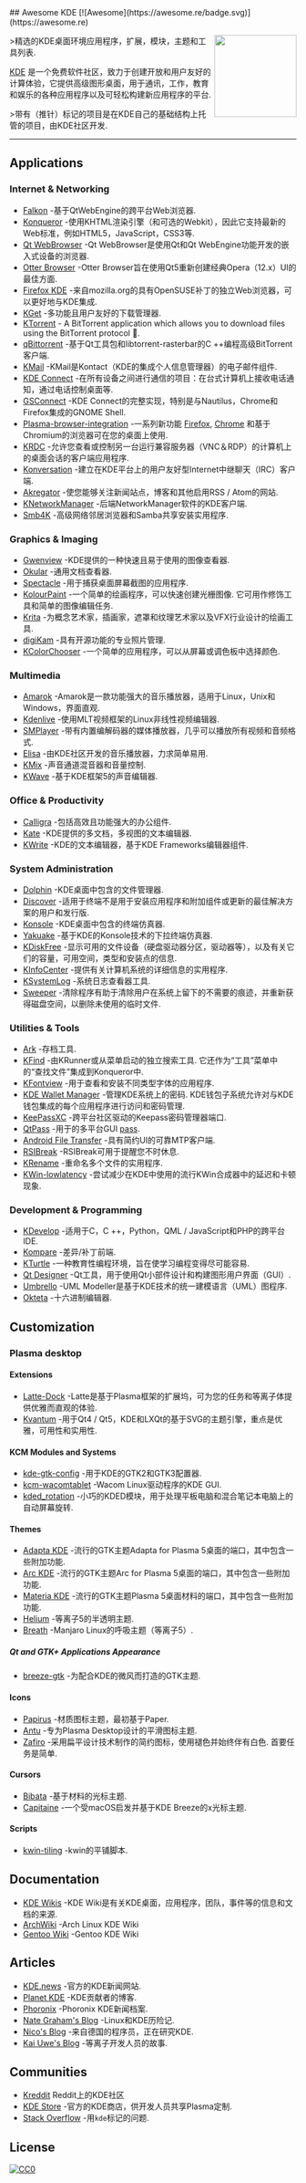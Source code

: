 <div class="github-widget" data-repo="francoism90/awesome-kde"></div>
<script async src="https://pagead2.googlesyndication.com/pagead/js/adsbygoogle.js"></script><ins class="adsbygoogle" style="display:block" data-ad-client="ca-pub-6890694312814945" data-ad-slot="5473692530" data-ad-format="auto"  data-full-width-responsive="true"></ins><script>(adsbygoogle = window.adsbygoogle || []).push({});</script>
## Awesome KDE [![Awesome](https://awesome.re/badge.svg)](https://awesome.re)

[<img src="https://raw.githubusercontent.com/francoism90/awesome-kde/master/media/logo-kde-grey.svg?sanitize=true" align="right" width="144">](http://www.kde.org)

&gt;精选的KDE桌面环境应用程序，扩展，模块，主题和工具列表.

[KDE](https://kde.org/) 是一个免费软件社区，致力于创建开放和用户友好的计算体验，它提供高级图形桌面，用于通讯，工作，教育和娱乐的各种应用程序以及可轻松构建新应用程序的平台.

&gt;带有（推针）标记的项目是在KDE自己的基础结构上托管的项目，由KDE社区开发.



---

## Applications

### Internet & Networking

- [Falkon](https://community.kde.org/Incubator/Projects/Falkon) -基于QtWebEngine的跨平台Web浏览器.
- [Konqueror](https://konqueror.org/) -使用KHTML渲染引擎（和可选的Webkit），因此它支持最新的Web标准，例如HTML5，JavaScript，CSS3等.
- [Qt WebBrowser](http://doc.qt.io/QtWebBrowser/) -Qt WebBrowser是使用Qt和Qt WebEngine功能开发的嵌入式设备的浏览器.
- [Otter Browser](https://otter-browser.org/) -Otter Browser旨在使用Qt5重新创建经典Opera（12.x）UI的最佳方面.
- [Firefox KDE](https://build.opensuse.org/package/show/mozilla:Factory/MozillaFirefox) -来自mozilla.org的具有OpenSUSE补丁的独立Web浏览器，可以更好地与KDE集成.
- [KGet](https://www.kde.org/applications/internet/kget/) -多功能且用户友好的下载管理器.
- [KTorrent](https://www.kde.org/applications/internet/ktorrent/) - A BitTorrent application which allows you to download files using the BitTorrent protocol 📌.
- [qBittorrent](https://www.qbittorrent.org/) -基于Qt工具包和libtorrent-rasterbar的C ++编程高级BitTorrent客户端.
- [KMail](https://www.kde.org/applications/internet/kmail/) -KMail是Kontact（KDE的集成个人信息管理器）的电子邮件组件.
- [KDE Connect](https://community.kde.org/KDEConnect) -在所有设备之间进行通信的项目：在台式计算机上接收电话通知，通过电话控制桌面等.
- [GSConnect](https://extensions.gnome.org/extension/1319/gsconnect/) -KDE Con​​nect的完整实现，特别是与Nautilus，Chrome和Firefox集成的GNOME Shell.
- [Plasma-browser-integration](https://userbase.kde.org/Plasma-browser-integration) -一系列新功能 [Firefox](https://addons.mozilla.org/en-US/firefox/addon/plasma-integration/), [Chrome](https://chrome.google.com/webstore/detail/plasma-integration/cimiefiiaegbelhefglklhhakcgmhkai) 和基于Chromium的浏览器可在您的桌面上使用.
- [KRDC](https://www.kde.org/applications/internet/krdc/) -允许您查看或控制另一台运行兼容服务器（VNC＆RDP）的计算机上的桌面会话的客户端应用程序.
- [Konversation](https://konversation.kde.org/) -建立在KDE平台上的用户友好型Internet中继聊天（IRC）客户端.
- [Akregator](https://www.kde.org/applications/internet/akregator/) -使您能够关注新闻站点，博客和其他启用RSS / Atom的网站.
- [KNetworkManager](https://userbase.kde.org/KNetworkManager) -后端NetworkManager软件的KDE客户端.
- [Smb4K](https://sourceforge.net/projects/smb4k/) -高级网络邻居浏览器和Samba共享安装实用程序.

### Graphics & Imaging

- [Gwenview](https://www.kde.org/applications/graphics/gwenview/) -KDE提供的一种快速且易于使用的图像查看器.
- [Okular](https://www.kde.org/applications/graphics/okular/) -通用文档查看器.
- [Spectacle](https://www.kde.org/applications/graphics/spectacle/) -用于捕获桌面屏幕截图的应用程序.
- [KolourPaint](https://www.kde.org/applications/graphics/kolourpaint/)  -一个简单的绘画程序，可以快速创建光栅图像.  它可用作修饰工具和简单的图像编辑任务.
- [Krita](https://www.kde.org/applications/graphics/krita/) -为概念艺术家，插画家，遮罩和纹理艺术家以及VFX行业设计的绘画工具.
- [digiKam](https://www.digikam.org/) -具有开源功能的专业照片管理.
- [KColorChooser](https://www.kde.org/applications/graphics/kcolorchooser/) -一个简单的应用程序，可以从屏幕或调色板中选择颜色.

### Multimedia

- [Amarok](https://amarok.kde.org/) -Amarok是一款功能强大的音乐播放器，适用于Linux，Unix和Windows，界面直观.
- [Kdenlive](https://www.kdenlive.org/) -使用MLT视频框架的Linux非线性视频编辑器.
- [SMPlayer](https://www.smplayer.info/) -带有内置编解码器的媒体播放器，几乎可以播放所有视频和音频格式.
- [Elisa](https://community.kde.org/Elisa) -由KDE社区开发的音乐播放器，力求简单易用.
- [KMix](https://kde.org/applications/multimedia/org.kde.kmix) -声音通道混音器和音量控制.
- [KWave](http://kwave.sourceforge.net/) -基于KDE框架5的声音编辑器.

### Office & Productivity

- [Calligra](https://www.calligra.org/) -包括高效且功能强大的办公组件.
- [Kate](https://www.kde.org/applications/utilities/kate/) -KDE提供的多文档，多视图的文本编辑器.
- [KWrite](https://www.kde.org/applications/utilities/kwrite) -KDE的文本编辑器，基于KDE Frameworks编辑器组件.

### System Administration

- [Dolphin](https://userbase.kde.org/Dolphin) -KDE桌面中包含的文件管理器.
- [Discover](https://userbase.kde.org/Discover) -适用于终端不是用于安装应用程序和附加组件或更新的最佳解决方案的用户和发行版.
- [Konsole](https://www.kde.org/applications/system/konsole/) -KDE桌面中包含的终端仿真器.
- [Yakuake](https://userbase.kde.org/Yakuake) -基于KDE的Konsole技术的下拉终端仿真器.
- [KDiskFree](https://www.kde.org/applications/system/kdiskfree/) -显示可用的文件设备（硬盘驱动器分区，驱动器等），以及有关它们的容量，可用空间，类型和安装点的信息.
- [KInfoCenter](https://www.kde.org/applications/system/kinfocenter/) -提供有关计算机系统的详细信息的实用程序.
- [KSystemLog](https://www.kde.org/applications/system/ksystemlog/) -系统日志查看器工具.
- [Sweeper](https://www.kde.org/applications/utilities/sweeper) -清除程序有助于清除用户在系统上留下的不需要的痕迹，并重新获得磁盘空间，以删除未使用的临时文件.

### Utilities & Tools

- [Ark](https://www.kde.org/applications/utilities/ark/) -存档工具.
- [KFind](https://www.kde.org/applications/utilities/kfind/)  -由KRunner或从菜单启动的独立搜索工具.  它还作为“工具”菜单中的“查找文件”集成到Konqueror中.
- [KFontview](https://docs.kde.org/trunk5/en/kde-workspace/kfontview/index.html) -用于查看和安装不同类型字体的应用程序.
- [KDE Wallet Manager](https://utils.kde.org/projects/kwalletmanager/)  -管理KDE系统上的密码.  KDE钱包子系统允许对与KDE钱包集成的每个应用程序进行访问和密码管理.
- [KeePassXC](https://keepassxc.org/) -跨平台社区驱动的Keepass密码管理器端口.
- [QtPass](https://qtpass.org/) -用于的多平台GUI [pass](https://www.passwordstore.org/).
- [Android File Transfer](https://whoozle.github.io/android-file-transfer-linux/) -具有简约UI的可靠MTP客户端.
- [RSIBreak](https://userbase.kde.org/RSIBreak) -RSIBreak可用于提醒您不时休息.
- [KRename](https://userbase.kde.org/KRename) -重命名多个文件的实用程序.
- [KWin-lowlatency](https://github.com/tildearrow/kwin-lowlatency) -尝试减少在KDE中使用的流行KWin合成器中的延迟和卡顿现象.

### Development & Programming

- [KDevelop](https://www.kdevelop.org/) -适用于C，C ++，Python，QML / JavaScript和PHP的跨平台IDE.
- [Kompare](https://www.kde.org/applications/development/kompare/) -差异/补丁前端.
- [KTurtle](https://www.kde.org/applications/education/kturtle/) -一种教育性编程环境，旨在使学习编程变得尽可能容易.
- [Qt Designer](http://doc.qt.io/qt-5/qtdesigner-manual.html) -Qt工具，用于使用Qt小部件设计和构建图形用户界面（GUI）.
- [Umbrello](https://umbrello.kde.org/) -UML Modeller是基于KDE技术的统一建模语言（UML）图程序.
- [Okteta](https://www.kde.org/applications/utilities/okteta/) -十六进制编辑器.

## Customization

### Plasma desktop

#### Extensions

- [Latte-Dock](https://github.com/psifidotos/Latte-Dock) -Latte是基于Plasma框架的扩展坞，可为您的任务和等离子体提供优雅而直观的体验.
- [Kvantum](https://github.com/tsujan/Kvantum/tree/master/Kvantum) -用于Qt4 / Qt5，KDE和LXQt的基于SVG的主题引擎，重点是优雅，可用性和实用性.

#### KCM Modules and Systems

- [kde-gtk-config](https://cgit.kde.org/kde-gtk-config.git) -用于KDE的GTK2和GTK3配置器.
- [kcm-wacomtablet](https://cgit.kde.org/wacomtablet.git) -Wacom Linux驱动程序的KDE GUI.
- [kded_rotation](https://github.com/dos1/kded_rotation) -小巧的KDED模块，用于处理平板电脑和混合笔记本电脑上的自动屏幕旋转.

#### Themes

- [Adapta KDE](https://github.com/PapirusDevelopmentTeam/adapta-kde) -流行的GTK主题Adapta for Plasma 5桌面的端口，其中包含一些附加功能.
- [Arc KDE](https://github.com/PapirusDevelopmentTeam/arc-kde) -流行的GTK主题Arc for Plasma 5桌面的端口，其中包含一些附加功能.
- [Materia KDE](https://github.com/PapirusDevelopmentTeam/materia-kde) -流行的GTK主题Plasma 5桌面材料的端口，其中包含一些附加功能.
- [Helium](https://store.kde.org/p/998869/) -等离子5的半透明主题.
- [Breath](https://gitlab.manjaro.org/artwork/themes/breath) -Manjaro Linux的呼吸主题（等离子5）.

##### Qt and GTK+ Applications Appearance

- [breeze-gtk](https://github.com/KDE/breeze-gtk) -为配合KDE的微风而打造的GTK主题.

#### Icons

- [Papirus](https://github.com/PapirusDevelopmentTeam/papirus-icon-theme) -材质图标主题，最初基于Paper.
- [Antu](https://gitlab.com/froodo_alexis/Antu-icons) -专为Plasma Desktop设计的平滑图标主题.
- [Zafiro](https://github.com/zayronxio/Zafiro-icons)  -采用扁平设计技术制作的简约图标，使用褪色并始终伴有白色.  首要任务是简单.

#### Cursors

- [Bibata](https://store.kde.org/p/1197198/) -基于材料的光标主题.
- [Capitaine](https://github.com/keeferrourke/capitaine-cursors) -一个受macOS启发并基于KDE Breeze的x光标主题.

#### Scripts

- [kwin-tiling](https://github.com/faho/kwin-tiling) -kwin的平铺脚本.

## Documentation

- [KDE Wikis](https://wiki.kde.org/) -KDE Wiki是有关KDE桌面，应用程序，团队，事件等的信息和文档的来源.
- [ArchWiki](https://wiki.archlinux.org/index.php/KDE) -Arch Linux KDE Wiki
- [Gentoo Wiki](https://wiki.gentoo.org/wiki/KDE) -Gentoo KDE Wiki

## Articles

- [KDE.news](https://dot.kde.org/) -官方的KDE新闻网站.
- [Planet KDE](https://planet.kde.org/) -KDE贡献者的博客.
- [Phoronix](https://www.phoronix.com/scan.php?page=news_topic&q=KDE) -Phoronix KDE新闻档案.
- [Nate Graham's Blog](https://pointieststick.wordpress.com/) -Linux和KDE历险记.
- [Nico's Blog](https://nicolasfella.wordpress.com/) -来自德国的程序员，正在研究KDE.
- [Kai Uwe's Blog](https://blog.broulik.de/) -等离子开发人员的故事.

## Communities

- [Kreddit](https://www.reddit.com/r/kde/) Reddit上的KDE社区
- [KDE Store](https://store.kde.org/) -官方的KDE商店，供开发人员共享Plasma定制.
- [Stack Overflow](https://stackoverflow.com/questions/tagged/kde) -用`kde`标记的问题.

## License

[![CC0](http://mirrors.creativecommons.org/presskit/buttons/88x31/svg/cc-zero.svg)](https://creativecommons.org/publicdomain/zero/1.0/)
